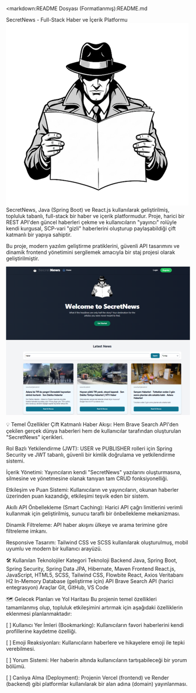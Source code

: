 <markdown:README Dosyası (Formatlanmış):README.md

SecretNews - Full-Stack Haber ve İçerik Platformu
![SecretNews Logo](./images/Logo.png)
SecretNews, Java (Spring Boot) ve React.js kullanılarak geliştirilmiş, topluluk tabanlı, full-stack bir haber ve içerik platformudur. Proje, harici bir REST API'den güncel haberleri çekme ve kullanıcıların "yayıncı" rolüyle kendi kurgusal, SCP-vari "gizli" haberlerini oluşturup paylaşabildiği çift katmanlı bir yapıya sahiptir.

Bu proje, modern yazılım geliştirme pratiklerini, güvenli API tasarımını ve dinamik frontend yönetimini sergilemek amacıyla bir staj projesi olarak geliştirilmiştir.

![SecretNews Anasayfa](./images/SecretNews.png)

💡 Temel Özellikler
Çift Katmanlı Haber Akışı: Hem Brave Search API'den çekilen gerçek dünya haberleri hem de kullanıcılar tarafından oluşturulan "SecretNews" içerikleri.

Rol Bazlı Yetkilendirme (JWT): USER ve PUBLISHER rolleri için Spring Security ve JWT tabanlı, güvenli bir kimlik doğrulama ve yetkilendirme sistemi.

İçerik Yönetimi: Yayıncıların kendi "SecretNews" yazılarını oluşturmasına, silmesine ve yönetmesine olanak tanıyan tam CRUD fonksiyonelliği.

Etkileşim ve Puan Sistemi: Kullanıcıların ve yayıncıların, okunan haberler üzerinden puan kazandığı, etkileşimi teşvik eden bir sistem.

Akıllı API Önbellekleme (Smart Caching): Harici API çağrı limitlerini verimli kullanmak için geliştirilmiş, sunucu taraflı bir önbellekleme mekanizması.

Dinamik Filtreleme: API haber akışını ülkeye ve arama terimine göre filtreleme imkanı.

Responsive Tasarım: Tailwind CSS ve SCSS kullanılarak oluşturulmuş, mobil uyumlu ve modern bir kullanıcı arayüzü.

🛠️ Kullanılan Teknolojiler
Kategori	Teknoloji
Backend	Java, Spring Boot, Spring Security, Spring Data JPA, Hibernate, Maven
Frontend	React.js, JavaScript, HTML5, SCSS, Tailwind CSS, Flowbite React, Axios
Veritabanı	H2 In-Memory Database (geliştirme için)
API	Brave Search API (harici entegrasyon)
Araçlar	Git, GitHub, VS Code

🗺️ Gelecek Planları ve Yol Haritası
Bu projenin temel özellikleri tamamlanmış olup, topluluk etkileşimini artırmak için aşağıdaki özelliklerin eklenmesi planlanmaktadır:

[ ] Kullanıcı Yer İmleri (Bookmarking): Kullanıcıların favori haberlerini kendi profillerine kaydetme özelliği.

[ ] Emoji Reaksiyonları: Kullanıcıların haberlere ve hikayelere emoji ile tepki verebilmesi.

[ ] Yorum Sistemi: Her haberin altında kullanıcıların tartışabileceği bir yorum bölümü.

[ ] Canlıya Alma (Deployment): Projenin Vercel (frontend) ve Render (backend) gibi platformlar kullanılarak bir alan adına (domain) yayınlanması.
